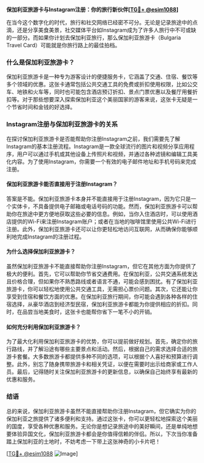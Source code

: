 **保加利亚旅游卡与Instagram注册：你的旅行新伙伴[[TG💪+ @esim1088](https://t.me/s/esim1088)]**

在当今这个数字化的时代，旅行和社交网络已经密不可分。无论是记录旅途中的点滴，还是分享美食美景，社交媒体平台如Instagram成为了许多人旅行中不可或缺的一部分。而如果你计划去保加利亚旅行，那么保加利亚旅游卡（Bulgaria Travel Card）可能就是你旅行路上的最佳拍档。

### 什么是保加利亚旅游卡？

保加利亚旅游卡是一种专为游客设计的便捷服务卡，它涵盖了交通、住宿、餐饮等多个领域的优惠。这张卡通常包括公共交通工具的免费或折扣使用权限，比如公交车、地铁和火车等，同时也可能包含酒店预订折扣、景点门票优惠以及餐厅用餐折扣等。对于那些想要深入探索保加利亚这个美丽国家的游客来说，这张卡无疑是一个节省时间和金钱的好选择。

### Instagram注册与保加利亚旅游卡的关系

在探讨保加利亚旅游卡是否能帮助你注册Instagram之前，我们需要先了解Instagram的基本注册流程。Instagram是一款全球流行的图片和视频分享应用程序，用户可以通过手机或其他设备上传照片和视频，并通过各种滤镜和编辑工具美化内容。为了使用Instagram，你需要一个有效的电子邮件地址和手机号码来完成注册。

#### 保加利亚旅游卡能否直接用于注册Instagram？

答案是不能。保加利亚旅游卡本身并不能直接用于注册Instagram，因为它只是一个实体卡，不具备提供电子邮箱或电话号码的功能。然而，保加利亚旅游卡可以帮助你在旅途中更方便地获取这些必要的信息。例如，当你入住酒店时，可以使用酒店提供的Wi-Fi来注册Instagram账户；或者在当地的咖啡馆里使用公共Wi-Fi进行注册。此外，保加利亚旅游卡还可以让你更轻松地访问互联网，从而确保你能够顺利地完成Instagram的注册过程。

#### 为什么选择保加利亚旅游卡？

虽然保加利亚旅游卡不能直接帮助你注册Instagram，但它在其他方面为你提供了极大的便利。首先，它可以帮助你节省交通费用。在保加利亚，公共交通系统发达且价格合理，但如果你不熟悉路线或者语言不通，可能会感到困扰。有了保加利亚旅游卡，你可以轻松地使用公共交通工具，无需担心票价问题。其次，它还能让你享受到住宿和餐饮方面的优惠。在保加利亚旅行期间，你可能会遇到各种各样的住宿选择，从豪华酒店到经济型民宿，保加利亚旅游卡都能为你提供相应的折扣。同时，在品尝当地美食时，这张卡也能帮你省下一笔不小的开销。

#### 如何充分利用保加利亚旅游卡？

为了最大化利用保加利亚旅游卡的优势，你可以提前做好规划。首先，确定你的旅行路线，并了解沿途有哪些主要景点和活动。然后，根据自己的需求选择合适的旅游卡套餐。大多数旅游卡都提供多种不同的选项，可以根据个人喜好和预算进行调整。此外，别忘了随身携带旅游卡和相关凭证，以便在需要时出示给商家或工作人员。最后，记得随时关注保加利亚旅游卡的更新信息，以确保自己始终享有最新的优惠和服务。

### 结语

总的来说，保加利亚旅游卡虽然不能直接帮助你注册Instagram，但它确实为你的保加利亚之旅提供了诸多便利和支持。通过这张卡，你可以更轻松地探索这个美丽的国度，享受各种优惠和服务。无论你是想记录旅途中的美好瞬间，还是单纯地想要体验异国文化，保加利亚旅游卡都会是你值得信赖的伴侣。所以，下次当你准备踏上保加利亚的土地时，不妨考虑一下带上这张神奇的小卡片吧！

[[TG💪+ @esim1088](https://t.me/s/esim1088) ![Image](https://i.postimg.cc/4NQfJmqS/Snipaste-2025-05-13-00-14-12.png)]